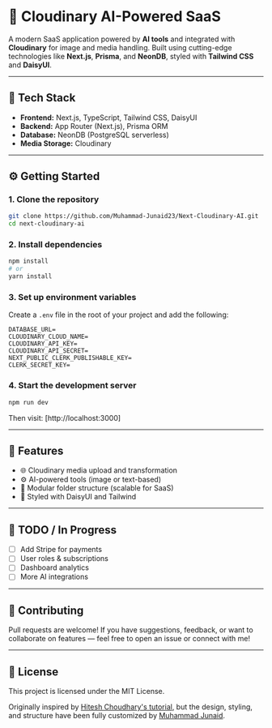 # 🧠 Cloudinary AI-Powered SaaS

A modern SaaS application powered by **AI tools** and integrated with **Cloudinary** for image and media handling. Built using cutting-edge technologies like **Next.js**, **Prisma**, and **NeonDB**, styled with **Tailwind CSS** and **DaisyUI**.

---

## 🚀 Tech Stack

- **Frontend:** Next.js, TypeScript, Tailwind CSS, DaisyUI
- **Backend:** App Router (Next.js), Prisma ORM
- **Database:** NeonDB (PostgreSQL serverless)
- **Media Storage:** Cloudinary

---

## ⚙️ Getting Started

### 1. Clone the repository

```bash
git clone https://github.com/Muhammad-Junaid23/Next-Cloudinary-AI.git
cd next-cloudinary-ai
```

### 2. Install dependencies

```bash
npm install
# or
yarn install
```

### 3. Set up environment variables

Create a `.env` file in the root of your project and add the following:

```env
DATABASE_URL=
CLOUDINARY_CLOUD_NAME=
CLOUDINARY_API_KEY=
CLOUDINARY_API_SECRET=
NEXT_PUBLIC_CLERK_PUBLISHABLE_KEY=
CLERK_SECRET_KEY=
```

### 4. Start the development server

```bash
npm run dev
```

Then visit: [http://localhost:3000]

---

## 📸 Features

- 🌐 Cloudinary media upload and transformation
- ⚙️ AI-powered tools (image or text-based)
- 🧱 Modular folder structure (scalable for SaaS)
- 🎨 Styled with DaisyUI and Tailwind

---

## 🧪 TODO / In Progress

- [ ] Add Stripe for payments
- [ ] User roles & subscriptions
- [ ] Dashboard analytics
- [ ] More AI integrations

---

## 🤝 Contributing

Pull requests are welcome!
If you have suggestions, feedback, or want to collaborate on features — feel free to open an issue or connect with me!

---

## 📄 License

This project is licensed under the MIT License.

Originally inspired by [Hitesh Choudhary's tutorial](https://github.com/hiteshchoudhary/ai-saas-cloudinary), but the design, styling, and structure have been fully customized by [Muhammad Junaid](https://github.com/Muhammad-Junaid23).
